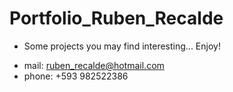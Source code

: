 # Portfolio_Ruben_Recalde
- Some projects you may find interesting... Enjoy!


* mail:   ruben_recalde@hotmail.com
* phone:  +593 982522386
